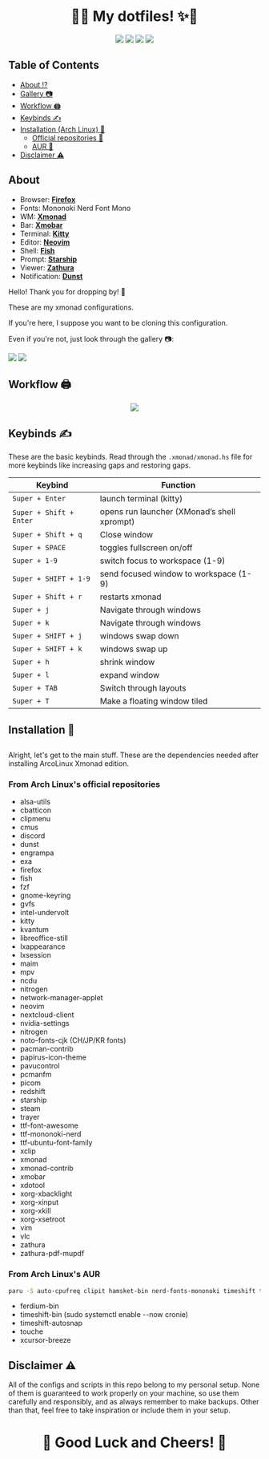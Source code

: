 <h1 align="center">🚀✨ My dotfiles! ✨🚀</h1>

<p align="center">
  <a href="https://github.com/FuzzyGrim/dotfiles/stargazers"><img src="https://img.shields.io/github/stars/FuzzyGrim/dotfiles?color=ffd5cd&style=for-the-badge&logo=starship"></a>
  <a href="https://github.com/FuzzyGrim/dotfiles/issues"><img src="https://img.shields.io/github/issues/FuzzyGrim/dotfiles?color=d35d6e&style=for-the-badge&logo=codecov"></a>
  <a href="https://github.com/FuzzyGrim/dotfiles/network/members"><img src="https://img.shields.io/github/forks/FuzzyGrim/dotfiles?color=84afdb&style=for-the-badge&logo=jfrog-bintray"></a>
  <a href="https://github.com/Fuzzygrim/dotfiles/blob/master/LICENSE"><img src="https://img.shields.io/badge/license-MIT-orange.svg?color=90c861&style=for-the-badge&logo=mitsubishi"></a>
</p>

## Table of Contents

- [About ⁉️](#about)
- [Gallery 📷](#gal)
- [Workflow 🖨️](#workflow)
- [Keybinds ✍️](#keybinds)
- [Installation (Arch Linux) 🤵‍](#inst)
  - [Official repositories 🌇](#arch)
  - [AUR 🚂](#aur)
- [Disclaimer ⚠️](#disclaimer)

<a id="about"></a>

## About

- Browser: **[Firefox](https://github.com/FuzzyGrim/dotfiles/blob/master/.mozilla/firefox/r056xtue.default-release/chrome/userChrome.css)**
- Fonts: Mononoki Nerd Font Mono
- WM: **[Xmonad](https://github.com/FuzzyGrim/dotfiles/blob/master/.xmonad/xmonad.hs)**
- Bar: **[Xmobar](https://github.com/FuzzyGrim/dotfiles/tree/master/.config/xmobar/xmobarrc0)**
- Terminal: **[Kitty](https://github.com/FuzzyGrim/dotfiles/tree/master/.config/kitty)**
- Editor: **[Neovim](https://github.com/FuzzyGrim/dotfiles/tree/master/.config/nvim)**
- Shell: **[Fish](https://github.com/FuzzyGrim/dotfiles/tree/master/.config/fish)**
- Prompt: **[Starship](https://github.com/FuzzyGrim/dotfiles/blob/master/.config/starship.toml)**
- Viewer: **[Zathura](https://github.com/FuzzyGrim/dotfiles/tree/master/.config/zathura/zathurarc)**
- Notification: **[Dunst](https://github.com/FuzzyGrim/dotfiles/blob/master/.config/dunst/dunstrc)**

Hello! Thank you for dropping by! 👋

These are my xmonad configurations.

If you're here, I suppose you want to be cloning this configuration.

Even if you're not, just look through the gallery 📷:

<a id="gal"></a>
<img src='https://github.com/FuzzyGrim/dotfiles/blob/master/screenshots/1.png'>
<img src='https://github.com/FuzzyGrim/dotfiles/blob/master/screenshots/2.png'>

<a id="workflow"></a>

## Workflow 🖨️

<p align="center">
  <img src="https://github.com/FuzzyGrim/dotfiles/blob/master/screenshots/workflow.gif">
</p>

<a id="keybinds"></a>

## Keybinds ✍️

These are the basic keybinds. Read through the `.xmonad/xmonad.hs` file for more keybinds like increasing gaps and restoring gaps.

| Keybind                  |                  Function                   |
| ----------------------   |  ----------------------------------------   |
| `Super + Enter`          |           launch terminal (kitty)           |
| `Super + Shift + Enter`  | opens run launcher (XMonad’s shell xprompt) |
| `Super + Shift + q`      |                Close window                 |
| `Super + SPACE`          |          toggles fullscreen on/off          |
| `Super + 1-9`            |       switch focus to workspace (1-9)       |
| `Super + SHIFT + 1-9`    |   send focused window to workspace (1-9)    |
| `Super + Shift + r`      |               restarts xmonad               |
| `Super + j`              |          Navigate through windows           |
| `Super + k`              |          Navigate through windows           |
| `Super + SHIFT + j`      |              windows swap down              |
| `Super + SHIFT + k`      |               windows swap up               |
| `Super + h`              |                shrink window                |
| `Super + l`              |                expand window                |
| `Super + TAB`            |           Switch through layouts            |
| `Super + T`              |        Make a floating window tiled         |

<a id="inst"></a>

## Installation 🤵‍

##

Alright, let's get to the main stuff. These are the dependencies needed after installing ArcoLinux Xmonad edition.

<a id="arch"></a>

### From Arch Linux's official repositories

- alsa-utils
- cbatticon
- clipmenu
- cmus
- discord
- dunst
- engrampa
- exa
- firefox
- fish
- fzf
- gnome-keyring
- gvfs
- intel-undervolt
- kitty
- kvantum
- libreoffice-still
- lxappearance
- lxsession
- maim
- mpv
- ncdu
- nitrogen
- network-manager-applet
- neovim
- nextcloud-client
- nvidia-settings
- nitrogen
- noto-fonts-cjk (CH/JP/KR fonts)
- pacman-contrib
- papirus-icon-theme
- pavucontrol
- pcmanfm
- picom
- redshift
- starship
- steam
- trayer
- ttf-font-awesome
- ttf-mononoki-nerd
- ttf-ubuntu-font-family
- xclip
- xmonad
- xmonad-contrib
- xmobar
- xdotool
- xorg-xbacklight
- xorg-xinput
- xorg-xkill
- xorg-xsetroot
- vim
- vlc
- zathura
- zathura-pdf-mupdf

<a id="aur"></a>

### From Arch Linux's AUR

```bash
paru -S auto-cpufreq clipit hamsket-bin nerd-fonts-mononoki timeshift timeshift-autosnap tlpui vscodium-bin 
```

- ferdium-bin
- timeshift-bin (sudo systemctl enable --now cronie)
- timeshift-autosnap
- touche
- xcursor-breeze

<a id="disclaimer"></a>

## Disclaimer ⚠️

All of the configs and scripts in this repo belong to my personal setup. None of them is guaranteed to work properly on your machine, so use them carefully and responsibly, and as always remember to make backups. Other than that, feel free to take inspiration or include them in your setup.

<h1 align="center">🌟 Good Luck and Cheers! 🌟</h1>
